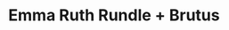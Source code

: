 ---
layout: post
category: concert
title: Emma Ruth Rundle + Brutus
artists: 
- Emma Ruth Rundle
- Brutus
place: 
- Les 4Écluses
country: France
city: Dunkerque
---